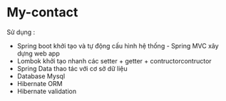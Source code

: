 # My-contact
Sử dụng : 
- Spring boot khởi tạo và tự động cấu hình hệ thống
- Spring MVC xây dựng web app
- Lombok khởi tạo nhanh các setter + getter + contructorcontructor
- Spring Data thao tác với cơ sở dữ liệu
- Database Mysql 
- Hibernate ORM
- Hibernate validation 
